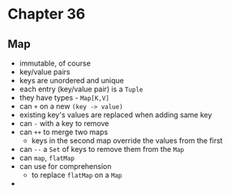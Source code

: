 # Chapter 36

## Map
- immutable, of course
- key/value pairs
- keys are unordered and unique
- each entry (key/value pair) is a `Tuple`
- they have types - `Map[K,V]`
- can `+` on a new `(key -> value)`
- existing key's values are replaced when adding same key
- can `-` with a key to remove
- can `++` to merge two maps
  - keys in the second map override the values from the first
- can `--` a `Set` of keys to remove them from the `Map`
- can `map`, `flatMap` 
- can use for comprehension
  - to replace `flatMap` on a `Map`
- 
